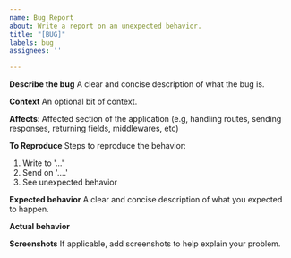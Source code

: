 ```yaml
---
name: Bug Report
about: Write a report on an unexpected behavior.
title: "[BUG]"
labels: bug
assignees: ''

---
```


**Describe the bug**
A clear and concise description of what the bug is.

**Context**
An optional bit of context.

**Affects**: Affected section of the application (e.g, handling routes, sending responses, returning fields, middlewares, etc)

**To Reproduce**
Steps to reproduce the behavior:
1. Write to '...'
2. Send on '....'
3. See unexpected behavior

**Expected behavior**
A clear and concise description of what you expected to happen.

**Actual behavior**

**Screenshots**
If applicable, add screenshots to help explain your problem.
